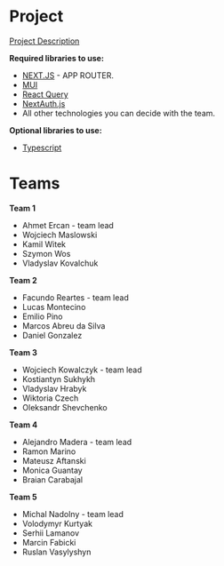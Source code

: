 # Project

[Project Description](https://docs.google.com/document/d/1hWaI-AbNFtoNsD9knR1HGoMwG7cJfC6K5o3ULhW087Q/edit?usp=sharing)

**Required libraries to use:**

- [NEXT.JS](https://nextjs.org) - APP ROUTER.
- [MUI](https://mui.com)
- [React Query](https://tanstack.com/query/latest/docs/framework/react/overview)
- [NextAuth.js](https://next-auth.js.org)
- All other technologies you can decide with the team.

**Optional libraries to use:**

- [Typescript](https://www.typescriptlang.org)

# Teams

**Team 1**

- Ahmet Ercan - team lead
- Wojciech Maslowski
- Kamil Witek
- Szymon Wos
- Vladyslav Kovalchuk

**Team 2**

- Facundo Reartes - team lead
- Lucas Montecino
- Emilio Pino
- Marcos Abreu da Silva
- Daniel Gonzalez

**Team 3**

- Wojciech Kowalczyk - team lead
- Kostiantyn Sukhykh
- Vladyslav Hrabyk
- Wiktoria Czech
- Oleksandr Shevchenko

**Team 4**

- Alejandro Madera - team lead
- Ramon Marino
- Mateusz Aftanski
- Monica Guantay
- Braian Carabajal

**Team 5**

- Michal Nadolny - team lead
- Volodymyr Kurtyak
- Serhii Lamanov
- Marcin Fabicki
- Ruslan Vasylyshyn